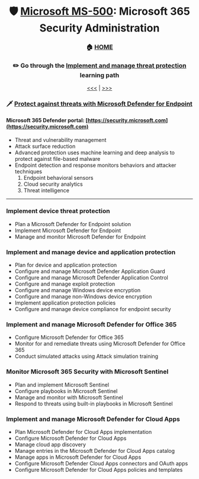 <div align="center">

# 🛡️ [Microsoft MS-500](ms-500-index.md): Microsoft 365 Security Administration
### 🏠 [HOME](README.md)
### ✏️ Go through the [Implement and manage threat protection](https://learn.microsoft.com/en-gb/training/paths/implement-manage-threat-protection/) learning path

[<<<](ms-500-part1.md) | [>>>](ms-500-part3.md)
      
</div>


### 🗡️ [Protect against threats with Microsoft Defender for Endpoint](https://learn.microsoft.com/en-gb/training/modules/m365-security-threat-protect/)
####  Microsoft 365 Defender portal: [https://security.microsoft.com](https://security.microsoft.com)
+ Threat and vulnerability management
+ Attack surface reduction
+ Advanced protection uses machine learning and deep analysis to protect against file-based malware
+ Endpoint detection and response monitors behaviors and attacker techniques
    1. Endpoint behavioral sensors
    2. Cloud security analytics
    3. Threat intelligence

      
- - -


### Implement device threat protection
- Plan a Microsoft Defender for Endpoint solution
- Implement Microsoft Defender for Endpoint
- Manage and monitor Microsoft Defender for Endpoint
### Implement and manage device and application protection
- Plan for device and application protection
- Configure and manage Microsoft Defender Application Guard
- Configure and manage Microsoft Defender Application Control
- Configure and manage exploit protection
- Configure and manage Windows device encryption
- Configure and manage non-Windows device encryption
- Implement application protection policies
- Configure and manage device compliance for endpoint security
### Implement and manage Microsoft Defender for Office 365
- Configure Microsoft Defender for Office 365
- Monitor for and remediate threats using Microsoft Defender for Office 365
- Conduct simulated attacks using Attack simulation training
### Monitor Microsoft 365 Security with Microsoft Sentinel
- Plan and implement Microsoft Sentinel
- Configure playbooks in Microsoft Sentinel
- Manage and monitor with Microsoft Sentinel
- Respond to threats using built-in playbooks in Microsoft Sentinel
### Implement and manage Microsoft Defender for Cloud Apps
- Plan Microsoft Defender for Cloud Apps implementation
-  Configure Microsoft Defender for Cloud Apps
-  Manage cloud app discovery
-  Manage entries in the Microsoft Defender for Cloud Apps catalog
-  Manage apps in Microsoft Defender for Cloud Apps
-  Configure Microsoft Defender Cloud Apps connectors and OAuth apps
- Configure Microsoft Defender for Cloud Apps policies and templates
